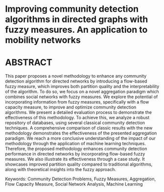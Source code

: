# Improving community detection algorithms in directed graphs with fuzzy measures. An application to mobility networks
# ABSTRACT
This paper proposes a novel methodology to enhance any community detection algorithm for directed networks by introducing a flow-based fuzzy measure, which improves both partition quality and the interpretability of the algorithm. To do so, we focus on a novel aggregation paradigm which combines social networks with fuzzy measures. We explore the potential of incorporating information from fuzzy measures, specifically with a flow capacity measure, to improve and optimize community detection algorithms. We present a detailed evaluation process to demonstrate the effectiveness of this methodology.  To achieve this, we  analyze a robust repository of databases, using several classical community detection techniques. A comprehensive comparison of classic results with the new methodology demonstrates the effectiveness of the presented aggregation paradigm. We reach a more conclusive understanding of the impact of our methodology through the application of machine learning techniques.   Therefore, the proposed methodology enhances community detection performance in directed networks by incorporating flow-based fuzzy measures. We also illustrate its effectiveness  through a case study. It  showcases improved partition quality compared to traditional algorithms, along with theoretical insights into the fuzzy approach.



Keywords: Community Detection Problems, Fuzzy Measures, Aggregation,
Flow Capacity Measure, Social Network Analysis, Machine Learning
